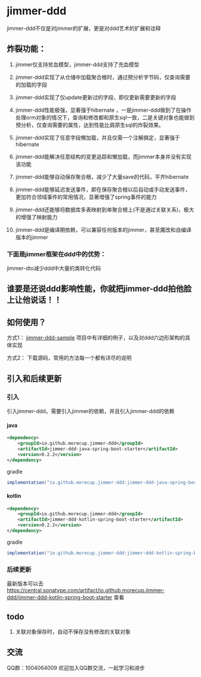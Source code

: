 # jimmer-ddd

jimmer-ddd不仅是对jimmer的扩展，更是对ddd艺术的扩展和诠释

## 炸裂功能：
1. jimmer仅支持贫血模型，jimmer-ddd支持了充血模型

2. jimmer-ddd实现了从仓储中加载聚合根时，通过预分析字节码，仅查询需要的加载的字段

3. jimmer-ddd实现了仅update更新过的字段，即仅更新需要更新的字段

4. jimmer-ddd性能极强，显著强于hibernate ，一是jimmer-ddd做到了在操作处理orm对象的情况下，查询和修改都和原生sql一致，二是关键对象也能做到预分析，仅查询需要的属性，达到性能比肩原生sql的炸裂效果。

5. jimmer-ddd实现了任意字段懒加载，并且仅需一个注解搞定，显著强于hibernate

6. jimmer-ddd能解决任意结构的变更追踪和懒加载，而jimmer本身并没有实现该功能

7. jimmer-ddd能够自动保存聚合根，减少了大量save的代码，平齐hibernate

8. jimmer-ddd能够延迟发送事件，即在保存聚合根以后自动或手动发送事件，更加符合领域事件的常用情况，显著增强了spring事件的能力

9. jimmer-ddd还能够将数据库多表映射到单聚合根上(不是通过关联关系)，极大的增强了映射能力

10. jimmer-ddd是编译期依赖，可以兼容任何版本的jimmer，甚至魔改和自编译版本的jimmer

### 下面是jimmer框架在ddd中的优势：
jimmer-dto减少ddd中大量的类转化代码

## 谁要是还说ddd影响性能，你就把jimmer-ddd拍他脸上让他说话！！

## 如何使用？

方式1：  [jimmer-ddd-sample](https://github.com/morecup/jimmer-ddd-sample) 项目中有详细的例子，以及对ddd六边形架构的具体实现

方式2： 下载源码，常用的方法每一个都有详尽的说明

## 引入和后续更新
### 引入
引入jimmer-ddd，需要引入jimmer的依赖，并且引入jimmer-ddd的依赖
#### java
```xml
<dependency>
    <groupId>io.github.morecup.jimmer-ddd</groupId>
    <artifactId>jimmer-ddd-java-spring-boot-starter</artifactId>
    <version>0.2.2</version>
</dependency>
```
gradle
```groovy
implementation("io.github.morecup.jimmer-ddd:jimmer-ddd-java-spring-boot-starter:0.2.2")
```
#### kotlin
```xml
<dependency>
    <groupId>io.github.morecup.jimmer-ddd</groupId>
    <artifactId>jimmer-ddd-kotlin-spring-boot-starter</artifactId>
    <version>0.2.2</version>
</dependency>
```
gradle
```groovy
implementation("io.github.morecup.jimmer-ddd:jimmer-ddd-kotlin-spring-boot-starter:0.2.2")
```
### 后续更新
最新版本可以去 https://central.sonatype.com/artifact/io.github.morecup.jimmer-ddd/jimmer-ddd-kotlin-spring-boot-starter 查看

## todo
1. 关联对象保存时，自动不保存没有修改的关联对象

## 交流
QQ群：1004064009
欢迎加入QQ群交流，一起学习和进步

